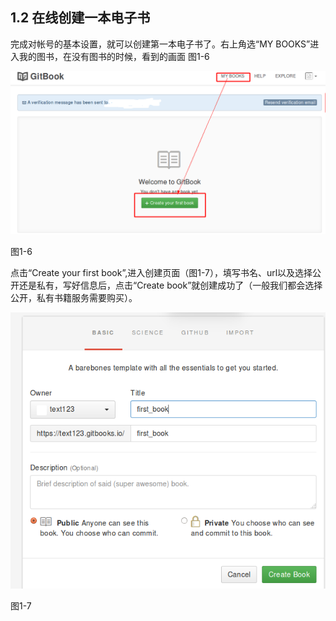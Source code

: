 ## **1.2 在线创建一本电子书**

完成对帐号的基本设置，就可以创建第一本电子书了。右上角选“MY BOOKS”进入我的图书，在没有图书的时候，看到的画面 图1-6

![my book](1-6.png)

图1-6

点击“Create your first book”,进入创建页面（图1-7），填写书名、url以及选择公开还是私有，写好信息后，点击“Create book”就创建成功了（一般我们都会选择公开，私有书籍服务需要购买）。

![create](1-7.png)

图1-7
